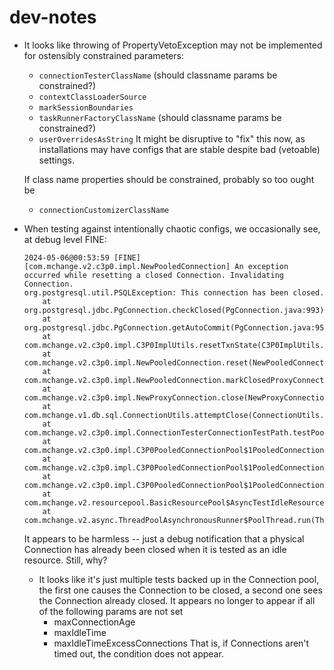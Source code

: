 # dev-notes

* It looks like throwing of PropertyVetoException may not be implemented for ostensibly constrained parameters:
  - `connectionTesterClassName` (should classname params be constrained?)
  - `contextClassLoaderSource`
  - `markSessionBoundaries`
  - `taskRunnerFactoryClassName` (should classname params be constrained?)
  - `userOverridesAsString`
  It might be disruptive to "fix" this now, as installations may have configs that are stable despite
  bad (vetoable) settings.

  If class name properties should be constrained, probably so too ought be
  - `connectionCustomizerClassName`

* When testing against intentionally chaotic configs, we occasionally see, at debug level FINE:
  ```plaintext
  2024-05-06@00:53:59 [FINE] [com.mchange.v2.c3p0.impl.NewPooledConnection] An exception occurred while resetting a closed Connection. Invalidating Connection. 
  org.postgresql.util.PSQLException: This connection has been closed.
      at org.postgresql.jdbc.PgConnection.checkClosed(PgConnection.java:993)
      at org.postgresql.jdbc.PgConnection.getAutoCommit(PgConnection.java:953)
      at com.mchange.v2.c3p0.impl.C3P0ImplUtils.resetTxnState(C3P0ImplUtils.java:207)
      at com.mchange.v2.c3p0.impl.NewPooledConnection.reset(NewPooledConnection.java:429)
      at com.mchange.v2.c3p0.impl.NewPooledConnection.markClosedProxyConnection(NewPooledConnection.java:385)
      at com.mchange.v2.c3p0.impl.NewProxyConnection.close(NewProxyConnection.java:2150)
      at com.mchange.v1.db.sql.ConnectionUtils.attemptClose(ConnectionUtils.java:53)
      at com.mchange.v2.c3p0.impl.ConnectionTesterConnectionTestPath.testPooledConnection(ConnectionTesterConnectionTestPath.java:123)
      at com.mchange.v2.c3p0.impl.C3P0PooledConnectionPool$1PooledConnectionResourcePoolManager.testPooledConnection(C3P0PooledConnectionPool.java:784)
      at com.mchange.v2.c3p0.impl.C3P0PooledConnectionPool$1PooledConnectionResourcePoolManager.testPooledConnection(C3P0PooledConnectionPool.java:775)
      at com.mchange.v2.c3p0.impl.C3P0PooledConnectionPool$1PooledConnectionResourcePoolManager.refurbishIdleResource(C3P0PooledConnectionPool.java:743)
      at com.mchange.v2.resourcepool.BasicResourcePool$AsyncTestIdleResourceTask.run(BasicResourcePool.java:2048)
      at com.mchange.v2.async.ThreadPoolAsynchronousRunner$PoolThread.run(ThreadPoolAsynchronousRunner.java:696)
  ```
  It appears to be harmless -- just a debug notification that a physical Connection has already been closed
  when it is tested as an idle resource. Still, why?
  - It looks like it's just multiple tests backed up in the Connection pool, the first one causes the Connection to be closed,
    a second one sees the Connection already closed. It appears no longer to appear if all of the following params are not set
    * maxConnectionAge
    * maxIdleTime
    * maxIdleTimeExcessConnections
    That is, if Connections aren't timed out, the condition does not appear.
